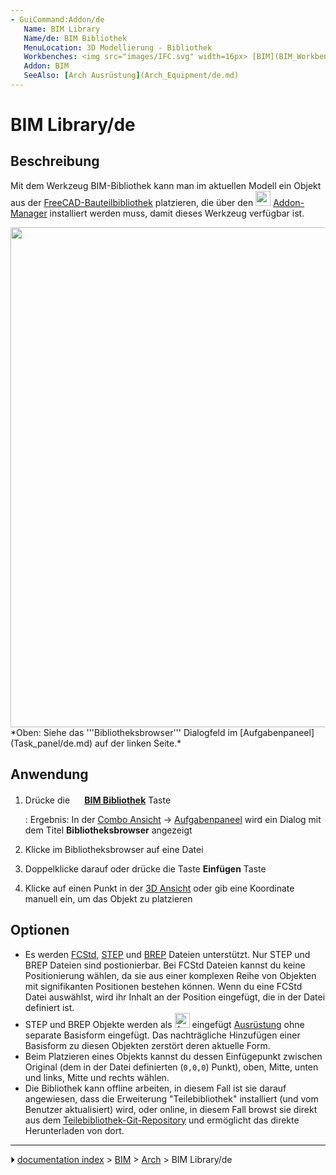 ```yaml
---
- GuiCommand:Addon/de
   Name: BIM Library
   Name/de: BIM Bibliothek
   MenuLocation: 3D Modellierung - Bibliothek
   Workbenches: <img src="images/IFC.svg" width=16px> [BIM](BIM_Workbench/de.md)
   Addon: BIM
   SeeAlso: [Arch Ausrüstung](Arch_Equipment/de.md)
---
```


# BIM Library/de

## Beschreibung

Mit dem Werkzeug BIM-Bibliothek kann man im aktuellen Modell ein Objekt aus der [FreeCAD-Bauteilbibliothek](Parts_Library/de.md) platzieren, die über den <img alt="" src=images/Std_AddonMgr.svg  style="width:24px;"> [Addon-Manager](Std_AddonMgr/de.md) installiert werden muss, damit dieses Werkzeug verfügbar ist.

<img alt="" src=images/BIM_Library_screenshot.png  style="width:800px;"> 
*Oben: Siehe das '''Bibliotheksbrowser''' Dialogfeld im [Aufgabenpaneel](Task_panel/de.md) auf der linken Seite.*

## Anwendung

1.  Drücke die **<img src="images/BIM_Library.png" width=16px> [BIM Bibliothek](BIM_Library/de.md)** Taste

    :   Ergebnis: In der [Combo Ansicht](Combo_view/de.md) → [Aufgabenpaneel](Task_panel/de.md) wird ein Dialog mit dem Titel **Bibliotheksbrowser** angezeigt
2.  Klicke im Bibliotheksbrowser auf eine Datei
3.  Doppelklicke darauf oder drücke die Taste **Einfügen** Taste
4.  Klicke auf einen Punkt in der [3D Ansicht](3D_view/de.md) oder gib eine Koordinate manuell ein, um das Objekt zu platzieren

## Optionen

-   Es werden [FCStd](FCStd.md), [STEP](STEP.md) und [BREP](BREP.md) Dateien unterstützt. Nur STEP und BREP Dateien sind postionierbar. Bei FCStd Dateien kannst du keine Positionierung wählen, da sie aus einer komplexen Reihe von Objekten mit signifikanten Positionen bestehen können. Wenn du eine FCStd Datei auswählst, wird ihr Inhalt an der Position eingefügt, die in der Datei definiert ist.
-   STEP und BREP Objekte werden als <img alt="Arch Equipment" src=images/Arch_Equipment.svg  style="width:24px;"> eingefügt [Ausrüstung](Arch_Equipment/de.md) ohne separate Basisform eingefügt. Das nachträgliche Hinzufügen einer Basisform zu diesen Objekten zerstört deren aktuelle Form.
-   Beim Platzieren eines Objekts kannst du dessen Einfügepunkt zwischen Original (dem in der Datei definierten (`0,0,0`) Punkt), oben, Mitte, unten und links, Mitte und rechts wählen.
-   Die Bibliothek kann offline arbeiten, in diesem Fall ist sie darauf angewiesen, dass die Erweiterung \"Teilebibliothek\" installiert (und vom Benutzer aktualisiert) wird, oder online, in diesem Fall browst sie direkt aus dem [Teilebibliothek-Git-Repository](https://github.com/FreeCAD/FreeCAD-library) und ermöglicht das direkte Herunterladen von dort.



---
⏵ [documentation index](../README.md) > [BIM](Category_BIM.md) > [Arch](Category_Arch.md) > BIM Library/de
